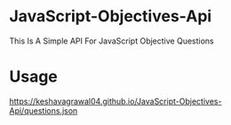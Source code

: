 # JavaScript-Objectives-Api
This Is A Simple API For JavaScript Objective Questions

# Usage
https://keshavagrawal04.github.io/JavaScript-Objectives-Api/questions.json
